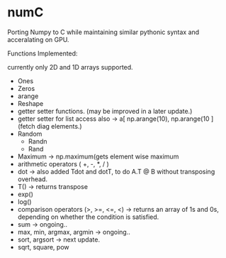 # numC
Porting Numpy to C while maintaining similar pythonic syntax and acceralating on GPU.


Functions Implemented:

currently only 2D and 1D arrays supported.

* Ones
* Zeros
* arange
* Reshape
* getter setter functions. (may be improved in a later update.)
* getter setter for list access also -> a[ np.arange(10), np.arange(10 ] (fetch diag elements.)
* Random
   - Randn
   - Rand
* Maximum -> np.maximum(gets element wise maximum
* arithmetic operators ( +, -, *, / )
* dot -> also added Tdot and dotT, to do A.T @ B without transposing overhead.
* T() -> returns transpose
* exp()
* log()
* comparison operators (>, >=, <=, <) -> returns an array of 1s and 0s, depending on whether the condition is satisfied.
* sum -> ongoing..
* max, min, argmax, argmin -> ongoing..
*  sort, argsort -> next update.
* sqrt, square, pow 